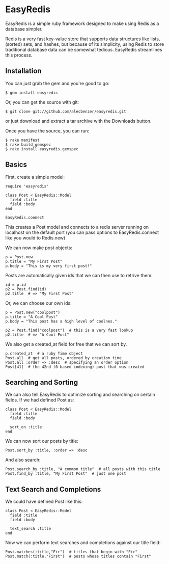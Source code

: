 # EasyRedis

EasyRedis is a simple ruby framework designed to make using Redis as a database simpler.

Redis is a very fast key-value store that supports data structures like lists, (sorted) sets, and hashes, but because of its simplicity, using Redis to store traditional database data can be somewhat tedious. EasyRedis streamlines this process.

## Installation

You can just grab the gem and you're good to go:

    $ gem install easyredis

Or, you can get the source with git:

    $ git clone git://github.com/alecbenzer/easyredis.git

or just download and extract a tar archive with the Downloads button.

Once you have the source, you can run:

    $ rake manifest
    $ rake build_gemspec
    $ rake install easyredis.gemspec

## Basics

First, create a simple model:

    require 'easyredis'

    class Post < EasyRedis::Model
      field :title
      field :body
    end

    EasyRedis.connect

This creates a Post model and connects to a redis server running on localhost on the default port (you can pass options to EasyRedis.connect like you would to Redis.new)

We can now make post objects:

    p = Post.new
    p.title = "My First Post"
    p.body = "This is my very first post!"

Posts are automatically given ids that we can then use to retrive them:

    id = p.id
    p2 = Post.find(id)
    p2.title  # => "My First Post"

Or, we can choose our own ids:

    p = Post.new("coolpost")
    p.title = "A Cool Post"
    p.body = "This post has a high level of coolnes."

    p2 = Post.find("coolpost")  # this is a very fast lookup
    p2.title  # => "A Cool Post"

We also get a created_at field for free that we can sort by.

    p.created_at  # a ruby Time object
    Post.all  # get all posts, ordered by creation time
    Post.all :order => :desc  # specifying an order option
    Post[41]  # the 42nd (0-based indexing) post that was created
    
## Searching and Sorting

We can also tell EasyRedis to optimize sorting and searching on certain fields. If we had defined Post as:

    class Post < EasyRedis::Model
      field :title
      field :body

      sort_on :title
    end

We can now sort our posts by title:

    Post.sort_by :title, :order => :desc

And also search:

    Post.search_by :title, "A common title"  # all posts with this title
    Post.find_by :title, "My First Post"  # just one post

## Text Search and Completions

We could have defined Post like this:

    class Post < EasyRedis::Model
      field :title
      field :body

      text_search :title
    end

Now we can perform text searches and completions against our title field:

    Post.matches(:title,"Fir")  # titles that begin with "Fir"
    Post.match(:title,"First")  # posts whose titles contain "First"
